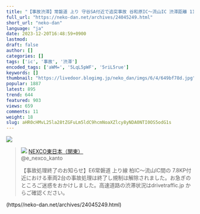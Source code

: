 ```yaml
---
title: "【事故渋滞】常磐道 上り 守谷SA付近で追突事故 谷和原IC〜流山IC 渋滞距離 11.0km 通過時間 70 分 "
full_url: "https://neko-dan.net/archives/24045249.html"
short_url: "neko-dan"
language: "ja"
date: 2023-12-20T16:48:59+0900
lastmod: 
draft: false
author: []
categories: []
tags: ['ic', '事故', '渋滞']
encoded_tags: ['aWM=', '5LqL5pWF', '5riL5rue']
keywords: []
thumbnail: "https://livedoor.blogimg.jp/neko_dan/imgs/6/4/649bf78d.jpg"
popular: 1887
latest: 895
trend: 644
featured: 903
views: 659
comments: 11
weight: 18
slug: aHR0cHMvL25la28tZGFuLm5ldC9hcmNoaXZlcy8yNDA0NTI0OS5odG1s
---
```


![](https://livedoor.blogimg.jp/neko_dan/imgs/6/4/649bf78d.jpg)

<blockquote id='twibodyehpD6NDaZt'> <p> <img src='https//livedoor.blogimg.jp/neko_dan/imgs/a/4/a4669b76.jpg'> <a href='https//twitter.com/e_nexco_kanto/status/1737376667625193900' target='_blank'>NEXCO東日本（関東） </a><br> @e_nexco_kanto </p> <p id='twitextehpD6NDaZt'> 【事故処理終了のお知らせ】E6常磐道 上り線 柏IC～流山IC間の 7.8KP付近における車両2台の事故処理は終了し規制は解除されました。お急ぎのところご迷惑をおかけしました。高速道路の渋滞状況はdrivetraffic.jp からご確認ください。 </p> </blockquote> 

(https//neko-dan.net/archives/24045249.html)
